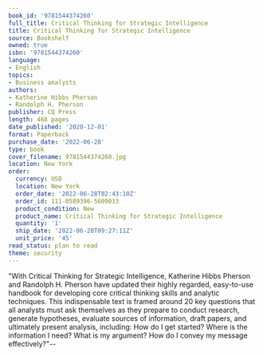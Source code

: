 ```yaml
---
book_id: '9781544374260'
full_title: Critical Thinking for Strategic Intelligence
title: Critical Thinking for Strategic Intelligence
source: Bookshelf
owned: true
isbn: '9781544374260'
language:
- English
topics:
- Business analysts
authors:
- Katherine Hibbs Pherson
- Randolph H. Pherson
publisher: CQ Press
length: 468 pages
date_published: '2020-12-01'
format: Paperback
purchase_date: '2022-06-28'
type: book
cover_filename: 9781544374260.jpg
location: New York
order:
  currency: USD
  location: New York
  order_date: '2022-06-28T02:43:10Z'
  order_id: 111-0589396-5609013
  product_condition: New
  product_name: Critical Thinking for Strategic Intelligence
  quantity: '1'
  ship_date: '2022-06-28T09:27:11Z'
  unit_price: '45'
read_status: plan to read
theme: security
---
```

"With Critical Thinking for Strategic Intelligence, Katherine Hibbs Pherson and Randolph H. Pherson have updated their highly regarded, easy-to-use handbook for developing core critical thinking skills and analytic techniques. This indispensable text is framed around 20 key questions that all analysts must ask themselves as they prepare to conduct research, generate hypotheses, evaluate sources of information, draft papers, and ultimately present analysis, including: How do I get started? Where is the information I need? What is my argument? How do I convey my message effectively?"--

